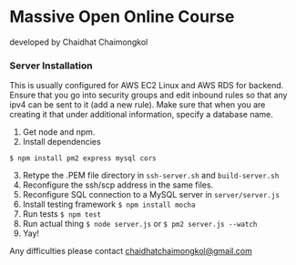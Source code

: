 # Massive Open Online Course
developed by Chaidhat Chaimongkol

### Server Installation
This is usually configured for AWS EC2 Linux and AWS RDS for backend.
Ensure that you go into security groups and edit inbound rules so that any ipv4 can be sent to it (add a new rule). Make sure that when you are creating it that under additional information, specify a database name.
1. Get node and npm.
2. Install dependencies
```
$ npm install pm2 express mysql cors
```
3. Retype the .PEM file directory in `ssh-server.sh` and `build-server.sh`
4. Reconfigure the ssh/scp address in the same files.
5. Reconfigure SQL connection to a MySQL server in `server/server.js`
6. Install testing framework `$ npm install mocha`
7. Run tests `$ npm test`
8. Run actual thing `$ node server.js` or `$ pm2 server.js --watch`
9. Yay!

Any difficulties please contact chaidhatchaimongkol@gmail.com